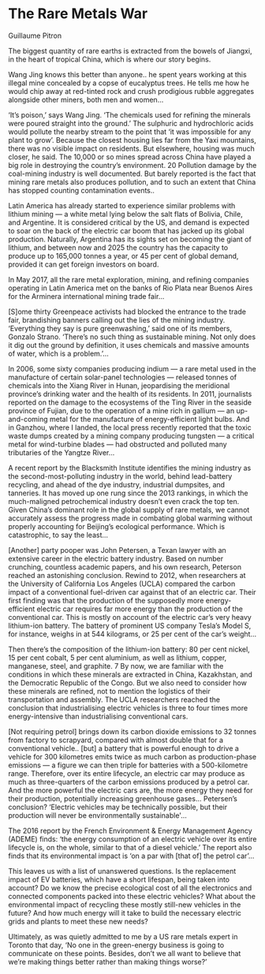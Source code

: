 # The Rare Metals War

Guillaume Pitron 

The biggest quantity of rare earths is extracted from the bowels of
Jiangxi, in the heart of tropical China, which is where our story
begins.

Wang Jing knows this better than anyone.. he spent years working at
this illegal mine concealed by a copse of eucalyptus trees. He tells
me how he would chip away at red-tinted rock and crush prodigious
rubble aggregates alongside other miners, both men and women...

‘It’s poison,’ says Wang Jing. ‘The chemicals used for refining the
minerals were poured straight into the ground.’ The sulphuric and
hydrochloric acids would pollute the nearby stream to the point that
‘it was impossible for any plant to grow’. Because the closest housing
lies far from the Yaxi mountains, there was no visible impact on
residents. But elsewhere, housing was much closer, he said.  The
10,000 or so mines spread across China have played a big role in
destroying the country’s environment. 20 Pollution damage by the
coal-mining industry is well documented. But barely reported is the
fact that mining rare metals also produces pollution, and to such an
extent that China has stopped counting contamination events..

Latin America has already started to experience similar problems with
lithium mining — a white metal lying below the salt flats of Bolivia,
Chile, and Argentine. It is considered critical by the US, and demand
is expected to soar on the back of the electric car boom that has
jacked up its global production. Naturally, Argentina has its sights
set on becoming the giant of lithium, and between now and 2025 the
country has the capacity to produce up to 165,000 tonnes a year, or 45
per cent of global demand, provided it can get foreign investors on
board.

In May 2017, all the rare metal exploration, mining, and refining
companies operating in Latin America met on the banks of Rio Plata near
Buenos Aires for the Arminera international mining trade fair...

[S]ome thirty Greenpeace activists had blocked the entrance to the
trade fair, brandishing banners calling out the lies of the mining
industry. ‘Everything they say is pure greenwashing,’ said one of its
members, Gonzalo Strano. ‘There’s no such thing as sustainable
mining. Not only does it dig out the ground by definition, it uses
chemicals and massive amounts of water, which is a problem.’...

In 2006, some sixty companies producing indium — a rare metal used in
the manufacture of certain solar-panel technologies — released tonnes
of chemicals into the Xiang River in Hunan, jeopardising the
meridional province’s drinking water and the health of its
residents. In 2011, journalists reported on the damage to the
ecosystems of the Ting River in the seaside province of Fujian, due to
the operation of a mine rich in gallium — an up-and-coming metal for
the manufacture of energy-efficient light bulbs. And in Ganzhou, where
I landed, the local press recently reported that the toxic waste dumps
created by a mining company producing tungsten — a critical metal for
wind-turbine blades — had obstructed and polluted many tributaries of
the Yangtze River...

<a name='ref2'/>

A recent report by the Blacksmith Institute identifies the mining
industry as the second-most-polluting industry in the world, behind
lead-battery recycling, and ahead of the dye industry, industrial
dumpsites, and tanneries. It has moved up one rung since the 2013
rankings, in which the much-maligned petrochemical industry doesn’t
even crack the top ten. Given China’s dominant role in the global
supply of rare metals, we cannot accurately assess the progress made
in combating global warming without properly accounting for Beijing’s
ecological performance. Which is catastrophic, to say the least...

[Another] party pooper was John Petersen, a Texan lawyer with an
extensive career in the electric battery industry. Based on number
crunching, countless academic papers, and his own research, Peterson
reached an astonishing conclusion. Rewind to 2012, when researchers at
the University of California Los Angeles (UCLA) compared the carbon
impact of a conventional fuel-driven car against that of an electric
car. Their first finding was that the production of the supposedly
more energy-efficient electric car requires far more energy than the
production of the conventional car. This is mostly on account of the
electric car’s very heavy lithium-ion battery. The battery of
prominent US company Tesla’s Model S, for instance, weighs in at 544
kilograms, or 25 per cent of the car’s weight...

Then there’s the composition of the lithium-ion battery: 80 per cent
nickel, 15 per cent cobalt, 5 per cent aluminium, as well as lithium,
copper, manganese, steel, and graphite. 7 By now, we are familiar with
the conditions in which these minerals are extracted in China,
Kazakhstan, and the Democratic Republic of the Congo. But we also need
to consider how these minerals are refined, not to mention the
logistics of their transportation and assembly. The UCLA researchers
reached the conclusion that industrialising electric vehicles is three
to four times more energy-intensive than industrialising conventional
cars.

[Not requiring petrol] brings down its carbon dioxide emissions to 32
tonnes from factory to scrapyard, compared with almost double that for
a conventional vehicle.. [but] a battery that is powerful enough to
drive a vehicle for 300 kilometres emits twice as much carbon as
production-phase emissions — a figure we can then triple for batteries
with a 500-kilometre range. Therefore, over its entire lifecycle, an
electric car may produce as much as three-quarters of the carbon
emissions produced by a petrol car. And the more powerful the electric
cars are, the more energy they need for their production, potentially
increasing greenhouse gases... Petersen’s conclusion? ‘Electric
vehicles may be technically possible, but their production will never
be environmentally sustainable'...

The 2016 report by the French Environment & Energy Management Agency
(ADEME) finds: ‘the energy consumption of an electric vehicle over its
entire lifecycle is, on the whole, similar to that of a diesel
vehicle.’ The report also finds that its environmental impact is ‘on a
par with [that of] the petrol car’...

This leaves us with a list of unanswered questions. Is the replacement
impact of EV batteries, which have a short lifespan, being taken into
account? Do we know the precise ecological cost of all the electronics
and connected components packed into these electric vehicles? What
about the environmental impact of recycling these mostly still-new
vehicles in the future? And how much energy will it take to build the
necessary electric grids and plants to meet these new needs?

Ultimately, as was quietly admitted to me by a US rare metals expert
in Toronto that day, ‘No one in the green-energy business is going to
communicate on these points. Besides, don’t we all want to believe
that we’re making things better rather than making things worse?’

